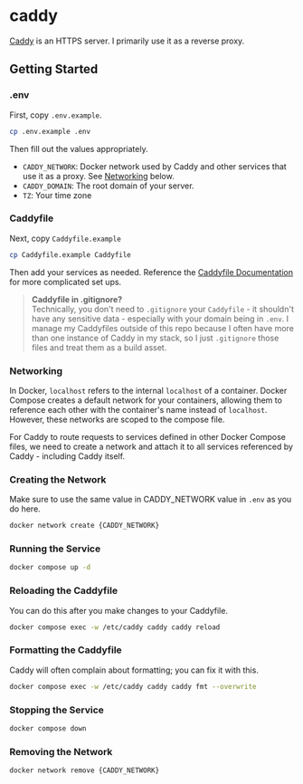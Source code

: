 # caddy

[Caddy](https://caddyserver.com/) is an HTTPS server. I primarily use it as a reverse proxy.

## Getting Started

### .env

First, copy `.env.example`.

```bash
cp .env.example .env
```

Then fill out the values appropriately.
- `CADDY_NETWORK`: Docker network used by Caddy and other services that use it as a proxy. See [Networking](#networking) below.
- `CADDY_DOMAIN`: The root domain of your server.
- `TZ`: Your time zone

### Caddyfile

Next, copy `Caddyfile.example`

```bash
cp Caddyfile.example Caddyfile
```

Then add your services as needed. Reference the [Caddyfile Documentation](https://caddyserver.com/docs/caddyfile) for more complicated set ups.

> **Caddyfile in .gitignore?**  
> Technically, you don't need to `.gitignore` your `Caddyfile` - it shouldn't have any sensitive data - especially with your domain being in `.env`. I manage my Caddyfiles outside of this repo because I often have more than one instance of Caddy in my stack, so I just `.gitignore` those files and treat them as a build asset.

### Networking
In Docker, `localhost` refers to the internal `localhost` of a container. Docker Compose creates a default network for your containers, allowing them to reference each other with the container's name instead of `localhost`. However, these networks are scoped to the compose file.

For Caddy to route requests to services defined in other Docker Compose files, we need to create a network and attach it to all services referenced by Caddy - including Caddy itself.

### Creating the Network
Make sure to use the same value in CADDY_NETWORK value in `.env` as you do here.

```bash
docker network create {CADDY_NETWORK}
```

### Running the Service

```bash
docker compose up -d
```

### Reloading the Caddyfile
You can do this after you make changes to your Caddyfile.

```bash
docker compose exec -w /etc/caddy caddy caddy reload
```

### Formatting the Caddyfile
Caddy will often complain about formatting; you can fix it with this.

```bash
docker compose exec -w /etc/caddy caddy caddy fmt --overwrite
```

### Stopping the Service

```bash
docker compose down
```

### Removing the Network

```bash
docker network remove {CADDY_NETWORK}
```